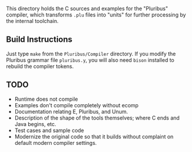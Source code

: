 This directory holds the C sources and examples for the "Pluribus" compiler, which transforms `.plu` files into "units" for further processing by the internal toolchain.

## Build Instructions

Just type `make` from the `Pluribus/Compiler` directory. If you modify the Pluribus grammar file `pluribus.y`, you will also need `bison` installed to rebuild the compiler tokens.

## TODO

* Runtime does not compile
* Examples don't compile completely without ecomp
* Documentation relating E, Pluribus, and Unum.
* Description of the shape of the tools themselves; where C ends and Java begins, etc.
* Test cases and sample code
* Modernize the original code so that it builds without complaint on default modern compiler settings.
